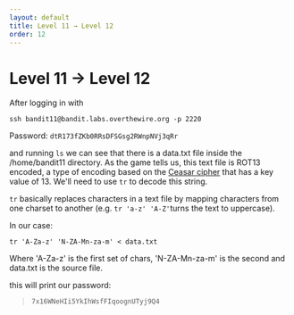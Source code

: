 ```yaml
---
layout: default
title: Level 11 → Level 12
order: 12
---
```


# Level 11 → Level 12
After logging in with 

`ssh bandit11@bandit.labs.overthewire.org -p 2220`

Password: `dtR173fZKb0RRsDFSGsg2RWnpNVj3qRr`

and running `ls` we can see that there is a data.txt file inside the /home/bandit11 directory. As the game tells us, this text file is ROT13 encoded, a type of encoding based on the [Ceasar cipher](https://en.wikipedia.org/wiki/Caesar_cipher) that has a key value of 13. 
We'll need to use `tr` to decode this string. 

`tr` basically replaces characters in a text file by mapping characters from one charset to another (e.g. `tr 'a-z' 'A-Z'`turns the text to uppercase).

In our case: 

`tr 'A-Za-z' 'N-ZA-Mn-za-m' < data.txt`

Where 'A-Za-z' is the first set of chars, 'N-ZA-Mn-za-m' is the second and data.txt is the source file.

this will print our password:

> `7x16WNeHIi5YkIhWsfFIqoognUTyj9Q4`
